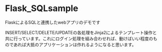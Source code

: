 # Flask_SQLsample
FlaskによるSQLと連携したwebアプリのデモです<p>
INSERT/SELECT/DELETE/UPDATEの各処理をJinja2によるテンプレート操作と共に行っています。これにログイン処理を組み合わせれば、動けばいい程度のものであれば大抵のアプリケーションは作れるようになると思います。

